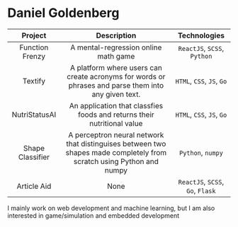 # Daniel Goldenberg

| Project            | Description  | Technologies |
| :-----------:      | :----------: | :----------: |
| Function Frenzy    | A mental-regression online math game | `ReactJS`, `SCSS`, `Python` |
| Textify            | A platform where users can create acronyms for words or phrases and parse them into any given text. | `HTML`, `CSS`, `JS`, `Go` |
| NutriStatusAI      | An application that classfies foods and returns their nutritional value  | `HTML`, `CSS`, `JS`, `Go` |
| Shape Classifier   | A perceptron neural network that distinguises between two shapes made completely from scratch using Python and numpy | `Python`, `numpy` |
| Article Aid        | None | `ReactJS`, `SCSS`, `Go`, `Flask` |

I mainly work on web development and machine learning, but I am also interested in game/simulation and embedded development

